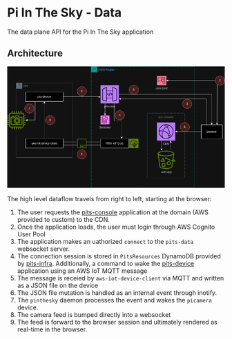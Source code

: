 # Pi In The Sky - Data

The data plane API for the Pi In The Sky application

## Architecture

![PinTheSky-Data](images/PinTheSky-Data.png)

The high level dataflow travels from right to left, starting at
the browser:

1. The user requests the [pits-console][1] application at the domain (AWS provided to custom) to the CDN.
2. Once the application loads, the user must login through AWS Cognito User Pool
3. The application makes an uathorized `connect` to the `pits-data` websocket server.
4. The connection session is stored in `PitsResources` DynamoDB provided by [pits-infra][2]. Additionally, a command to wake the [pits-device][3] application using an AWS IoT MQTT message
5. The message is receied by `aws-iot-device-client` via MQTT and written as a JSON file on the device
6. The JSON file mutation is handled as an internal event through inotify.
7. The `pinthesky` daemon processes the event and wakes the `picamera` device.
8. The camera feed is bumped directly into a websocket
9. The feed is forward to the browser session and ultimately rendered
as real-time in the browser.

[1]: https://github.com/philcali/pits-console
[2]: https://github.com/philcali/pits-infra
[3]: https://github.com/philcali/pits-device